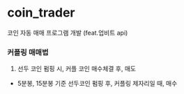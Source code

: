 # coin_trader
코인 자동 매매 프로그램 개발 (feat.업비트 api) 
### 커플링 매매법
1. 선두 코인 펌핑 시, 커플 코인 매수체결 후, 매도
- 5분봉, 15분봉 기준 선두코인 펌핑 후, 커플링 제자리일 때, 매수 
